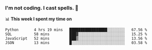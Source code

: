 ### I'm not coding. I cast spells. 🎩

📊 **This week I spent my time on**
<!--START_SECTION:waka-->
```text
Python       4 hrs 19 mins   █████████████████░░░░░░░░   67.56 % 
SQL          58 mins         ███▓░░░░░░░░░░░░░░░░░░░░░   15.25 % 
JavaScript   52 mins         ███▒░░░░░░░░░░░░░░░░░░░░░   13.56 % 
JSON         13 mins         █░░░░░░░░░░░░░░░░░░░░░░░░   03.58 % 
```
<!--END_SECTION:waka-->
